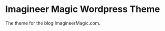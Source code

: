 Imagineer Magic Wordpress Theme
===============================

The theme for the blog ImagineerMagic.com.
